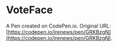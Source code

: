 # VoteFace

A Pen created on CodePen.io. Original URL: [https://codepen.io/irenews/pen/GRKBzgN](https://codepen.io/irenews/pen/GRKBzgN).

